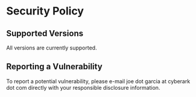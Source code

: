 # Security Policy

## Supported Versions

All versions are currently supported.

## Reporting a Vulnerability

To report a potential vulnerability, please e-mail joe dot garcia at cyberark dot com directly with your responsible disclosure information.
